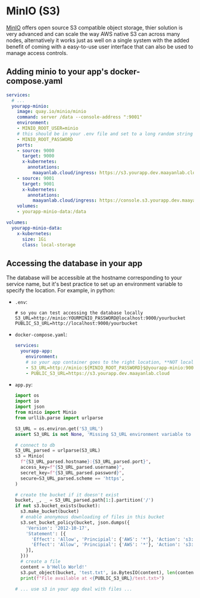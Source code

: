 # MinIO (S3)

[MinIO](https://min.io/) offers open source S3 compatible object storage, thier solution is very advanced and can scale the way AWS native S3 can across many nodes, alternatively it works just as well on a single system with the added benefit of coming with a easy-to-use user interface that can also be used to manage access controls.


## Adding minio to your app's docker-compose.yaml

```yaml
services:
  # ...
  yourapp-minio:
    image: quay.io/minio/minio
    command: server /data --console-address ":9001"
    environment:
    - MINIO_ROOT_USER=minio
    # this should be in your .env file and set to a long random string
    - MINIO_ROOT_PASSWORD
    ports:
    - source: 9000
      target: 9000
      x-kubernetes:
        annotations:
          maayanlab.cloud/ingress: https://s3.yourapp.dev.maayanlab.cloud
    - source: 9001
      target: 9001
      x-kubernetes:
        annotations:
          maayanlab.cloud/ingress: https://console.s3.yourapp.dev.maayanlab.cloud
    volumes:
    - yourapp-minio-data:/data

volumes:
  yourapp-minio-data:
    x-kubernetes:
      size: 1Gi
      class: local-storage
```


## Accessing the database in your app

The database will be accessible at the hostname corresponding to your service name, but it's best practice to set up an environment variable to specify the location. For example, in python:

- `.env`:
  ```
  # so you can test accessing the database locally
  S3_URL=http://minio:YOURMINIO_PASSWORD@localhost:9000/yourbucket
  PUBLIC_S3_URL=http://localhost:9000/yourbucket
  ```
- `docker-compose.yaml`:
  ```yaml
  services:
    yourapp-app:
      environment:
      # so your app container goes to the right location, **NOT localhost**
      - S3_URL=http://minio:${MINIO_ROOT_PASSWORD}$@yourapp-minio:9000/yourbucket
      - PUBLIC_S3_URL=https://s3.yourapp.dev.maayanlab.cloud
  ```
- `app.py`:
  ```python
  import os
  import io
  import json
  from minio import Minio
  from urllib.parse import urlparse

  S3_URL = os.environ.get('S3_URL')
  assert S3_URL is not None, 'Missing S3_URL environment variable to connect to the s3 server'

  # connect to db
  S3_URL_parsed = urlparse(S3_URL)
  s3 = Minio(
    f"{S3_URL_parsed.hostname}:{S3_URL_parsed.port}",
    access_key=f"{S3_URL_parsed.username}",
    secret_key=f"{S3_URL_parsed.password}",
    secure=S3_URL_parsed.scheme == 'https',
  )

  # create the bucket if it doesn't exist
  bucket, _, _ = S3_URL_parsed.path[1:].partition('/')
  if not s3.bucket_exists(bucket):
    s3.make_bucket(bucket)
    # enable anonymous downloading of files in this bucket
    s3.set_bucket_policy(bucket, json.dumps({
      'Version': '2012-10-17',
      'Statement': [{
        'Effect': 'Allow', 'Principial': {'AWS': '*'}, 'Action': 's3:GetBucketLocation', 'Resource': f"arn:aws:s3:::{bucket}"
        'Effect': 'Allow', 'Principial': {'AWS': '*'}, 'Action': 's3:GetObject', 'Resource': f"arn:aws:s3:::{bucket}/*"
      }],
    }))
    # create a file
    content = b'Hello World!'
    s3.put_object(bucket, 'test.txt', io.BytesIO(content), len(content), content_type='plain/text')
    print(f"File available at <{PUBLIC_S3_URL}/test.txt>")

  # ... use s3 in your app deal with files ...
  ```
